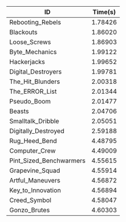 |ID|Time(s)|
|-|-|
|Rebooting_Rebels|1.78426|
|Blackouts|1.86020|
|Loose_Screws|1.86903|
|Byte_Mechanics|1.99122|
|Hackerjacks|1.99652|
|Digital_Destroyers|1.99781|
|The_Hit_Blunders|2.00318|
|The_ERROR_List|2.01344|
|Pseudo_Boom|2.01477|
|Beasts|2.04706|
|Smalltalk_Dribble|2.05051|
|Digitally_Destroyed|2.59188|
|Rug_Heed_Bend|4.48795|
|Computer_Crew|4.49009|
|Pint_Sized_Benchwarmers|4.55615|
|Grapevine_Squad|4.55914|
|Artful_Maneuvers|4.56872|
|Key_to_Innovation|4.56894|
|Creed_Symbol|4.58047|
|Gonzo_Brutes|4.60303|
